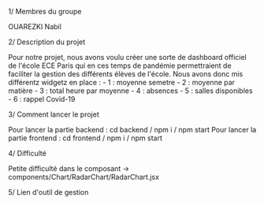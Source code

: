 1/ Membres du groupe

OUAREZKI Nabil

2/ Description du projet

Pour notre projet, nous avons voulu créer une sorte de dashboard officiel de l'école ECE Paris qui en ces temps de pandémie permettraient de faciliter la gestion des différents élèves de l'école. Nous avons donc mis différentz widgetz en place : - 1 : moyenne semetre - 2 : moyenne par matière - 3 : total heure par moyenne - 4 : absences - 5 : salles disponibles - 6 : rappel Covid-19

3/ Comment lancer le projet

Pour lancer la partie backend : cd backend / npm i / npm start
Pour lancer la partie frontend : cd frontend / npm i / npm start

4/ Difficulté

Petite difficulté dans le composant -> components/Chart/RadarChart/RadarChart.jsx

5/ Lien d'outil de gestion
